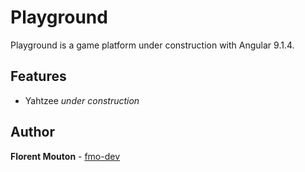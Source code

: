 # Playground

Playground is a game platform under construction with Angular 9.1.4.

## Features

* Yahtzee *under construction*

## Author

**Florent Mouton** - [fmo-dev](https://github.com/fmo-dev)
